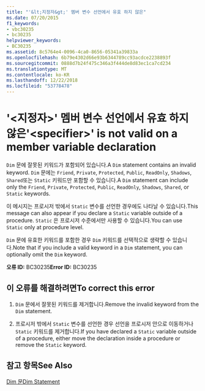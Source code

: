 ```yaml
---
title: "'&lt;지정자&gt;' 멤버 변수 선언에서 유효 하지 않은"
ms.date: 07/20/2015
f1_keywords:
- vbc30235
- bc30235
helpviewer_keywords:
- BC30235
ms.assetid: 8c5764e4-0096-4ca0-8656-05341a39833a
ms.openlocfilehash: 6b79e4302d66e93b6344789cc93acdce2238893f
ms.sourcegitcommit: 0888d7b24f475c346a3f444de8d83ec1ca7cd234
ms.translationtype: MT
ms.contentlocale: ko-KR
ms.lasthandoff: 12/22/2018
ms.locfileid: "53778478"
---
```

# <a name="ltspecifiergt-is-not-valid-on-a-member-variable-declaration"></a><span data-ttu-id="267b4-102">'&lt;지정자&gt;' 멤버 변수 선언에서 유효 하지 않은</span><span class="sxs-lookup"><span data-stu-id="267b4-102">'&lt;specifier&gt;' is not valid on a member variable declaration</span></span>
<span data-ttu-id="267b4-103">`Dim` 문에 잘못된 키워드가 포함되어 있습니다.</span><span class="sxs-lookup"><span data-stu-id="267b4-103">A `Dim` statement contains an invalid keyword.</span></span> <span data-ttu-id="267b4-104">`Dim` 문에는 `Friend`, `Private`, `Protected`, `Public`, `ReadOnly`, `Shadows`, `Shared`또는 `Static` 키워드만 포함할 수 있습니다.</span><span class="sxs-lookup"><span data-stu-id="267b4-104">A `Dim` statement can include only the `Friend`, `Private`, `Protected`, `Public`, `ReadOnly`, `Shadows`, `Shared`, or `Static` keywords.</span></span>  
  
 <span data-ttu-id="267b4-105">이 메시지는 프로시저 밖에서 `Static` 변수를 선언한 경우에도 나타날 수 있습니다.</span><span class="sxs-lookup"><span data-stu-id="267b4-105">This message can also appear if you declare a `Static` variable outside of a procedure.</span></span> <span data-ttu-id="267b4-106">`Static` 은 프로시저 수준에서만 사용할 수 있습니다.</span><span class="sxs-lookup"><span data-stu-id="267b4-106">You can use `Static` only at procedure level.</span></span>  
  
 <span data-ttu-id="267b4-107">`Dim` 문에 유효한 키워드를 포함한 경우 `Dim` 키워드를 선택적으로 생략할 수 있습니다.</span><span class="sxs-lookup"><span data-stu-id="267b4-107">Note that if you include a valid keyword in a `Dim` statement, you can optionally omit the `Dim` keyword.</span></span>  
  
 <span data-ttu-id="267b4-108">**오류 ID:** BC30235</span><span class="sxs-lookup"><span data-stu-id="267b4-108">**Error ID:** BC30235</span></span>  
  
## <a name="to-correct-this-error"></a><span data-ttu-id="267b4-109">이 오류를 해결하려면</span><span class="sxs-lookup"><span data-stu-id="267b4-109">To correct this error</span></span>  
  
1.  <span data-ttu-id="267b4-110">`Dim` 문에서 잘못된 키워드를 제거합니다.</span><span class="sxs-lookup"><span data-stu-id="267b4-110">Remove the invalid keyword from the `Dim` statement.</span></span>  
  
2.  <span data-ttu-id="267b4-111">프로시저 밖에서 `Static` 변수를 선언한 경우 선언을 프로시저 안으로 이동하거나 `Static` 키워드를 제거합니다.</span><span class="sxs-lookup"><span data-stu-id="267b4-111">If you have declared a `Static` variable outside of a procedure, either move the declaration inside a procedure or remove the `Static` keyword.</span></span>  
  
## <a name="see-also"></a><span data-ttu-id="267b4-112">참고 항목</span><span class="sxs-lookup"><span data-stu-id="267b4-112">See Also</span></span>  
 [<span data-ttu-id="267b4-113">Dim 문</span><span class="sxs-lookup"><span data-stu-id="267b4-113">Dim Statement</span></span>](../../visual-basic/language-reference/statements/dim-statement.md)
